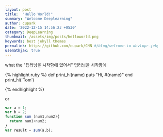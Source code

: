 ```yaml
---
layout: post
title:  "Hello World!"
summary: "Welcome Deeplearning"
author: cupark
date: '2022-12-15 14:56:23 +0530'
category: DeepLearning
thumbnail: /assets/img/posts/helloworld.png
keywords: best jekyll themes
permalink: https://github.com/cupark/CNN #/blog/welcome-to-devlopr-jekyll/
usemathjax: true
---
```

what the
"딥러닝을 시작함에 있어서"
딥러닝을 시작함에

{% highlight ruby %}
def print_hi(name)
  puts "Hi, #{name}"
end
print_hi('Tom')

{% endhighlight %}

or

```javascript
var a = 1;
var b = 2;
function sum (num1,num2){
  return num1+num2;
}
var result = sum(a,b);
```

